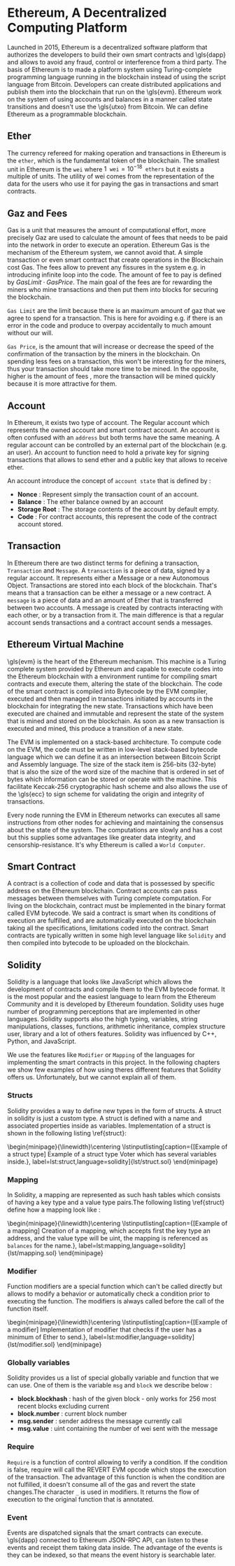 # Ethereum, A Decentralized Computing Platform

Launched in 2015, Ethereum is a decentralized software platform that authorizes the developers to build their own smart contracts and \gls{dapp} and allows to avoid any fraud, control or interference from a third party. The basis of Ethereum is to made a platform system using Turing-complete programming language running in the blockchain instead of using the script language from Bitcoin.  Developers can create distributed applications and publish them into the blockchain that run on the \gls{evm}. Ethereum work on the system of using accounts and balances in a manner called state transitions and doesn't use the \gls{utxo} from Bitcoin. We can define Ethereum as a programmable blockchain.


## Ether
The currency refereed for making operation and transactions in Ethereum is the `ether`, which is the fundamental token of the blockchain. The smallest unit in Ethereum is the `wei` where $1 \texttt{ wei} = 10^{-18} \texttt{ ethers}$ but it exists a multiple of units. The utility of wei comes from the representation of the data for the users who use it for paying the gas in transactions and smart contracts. 

## Gaz and Fees

Gas is a unit that measures the amount of computational effort, more precisely Gaz are used to calculate the amount of fees that needs to be paid into the network in order to execute an operation. Ethereum Gas is the mechanism of the Ethereum system, we cannot avoid that. A simple transaction or even smart contract that create operations in the Blockchain cost Gas. The fees allow to prevent  any fissures in the system e.g. in introducing infinite loop into the code. The amount of fee to pay is defined by $GasLimit \cdot GasPrice$. The main goal of the fees are for rewarding the miners who mine transactions and then put them into blocks for securing the blockchain.

`Gas Limit` are the limit because there is an maximum amount of gaz that we agree to spend for a transaction.  This is here for avoiding e.g. if there is an error in the code and produce to overpay accidentally to much amount without our will.

`Gas Price`, is the amount that will increase or decrease the speed of the confirmation of the transaction by the miners in the blockchain. On spending less fees on a transaction, this won't be interesting for the miners, thus your transaction should take more time to be mined. In the opposite, higher is the amount of fees , more the transaction will be mined quickly because it is more attractive for them.


## Account

In Ethereum, it exists two type of account. The Regular account which represents the owned account and smart contract account. An account is often confused with an `address` but both terms have the same meaning. A regular account can be controlled by an external part of the blockchain (e.g. an user). An account to function need to hold a private key for signing transactions that allows to send ether and a public key that allows to receive ether.

An account introduce the concept of `account state` that is defined by :

* **Nonce** : Represent simply the transaction count of an account.
* **Balance** : The ether balance owned by an account
* **Storage Root** :  The storage contents of the account by default empty.
* **Code** :  For contract accounts, this represent the code of the contract account stored.

## Transaction

In Ethereum there are two distinct terms for defining a transaction, `Transaction` and `Message`. A `transaction` is a piece of data, signed by a regular account. It represents either a Message or a new Autonomous Object. Transactions are stored into each block of the blockchain. That's means that a transaction can be either a message or a new contract. A `message` is a piece of data and an amount of Ether that is transferred between two accounts.  A message is created by contracts interacting with each other, or by a transaction from it. The main difference is that a regular account sends transactions and a contract account sends a messages.

## Ethereum Virtual Machine

\gls{evm} is the heart of the Ethereum mechanism. This machine is a Turing complete system provided by Ethereum and capable to execute codes into the Ethereum blockchain with a environment runtime for compiling smart contracts and execute them, altering the state of the blockchain. The code of the smart contract is compiled into Bytecode by the EVM compiler, executed and then managed in transactions initiated by accounts in the blockchain for integrating the new state. Transactions which have been executed are chained and immutable and represent the state of the system that is mined and stored on the blockchain. As soon as a new transaction is executed and mined, this produce a transition of a new state.

The EVM is implemented on a stack-based architecture. To compute code on the EVM, the code must be written in low-level stack-based bytecode  language which we can define it as an intersection between Bitcoin Script and Assembly language. The size of the stack item is 256-bits (32-byte) that is also the size of the word size of the machine that is ordered in set of bytes which information can be stored or operate with the machine. This facilitate Keccak-256 cryptographic hash scheme and also allows the use of the \gls{ecc} to sign scheme for validating the origin and integrity of transactions. 

Every node running the EVM in Ethereum networks can executes all same instructions from other nodes for achieving and maintaining the consensus about the state of the system. The computations are slowly and has a cost but this supplies some advantages like greater data integrity, and censorship-resistance. It's why Ethereum is called a `World Computer`.

## Smart Contract

A contract is a collection of code and data that is possessed by specific address on the Ethereum blockchain. Contract accounts can pass messages between themselves with Turing complete computation.  For living on the blockchain, contract must be implemented in the binary format called EVM bytecode. We said a contract is smart when its conditions of execution are fulfilled, and are automatically executed on the blockchain taking all the specifications, limitations coded into the contract. Smart contracts are typically written in some high level language like `Solidity` and then compiled into bytecode to be uploaded on the blockchain.

## Solidity 

Solidity is a language that looks like JavaScript which allows the development of contracts and compile them to the EVM bytecode format. It is the most popular and the easiest language to learn from the Ethereum Community and it is developed by Ethereum foundation. Solidity uses huge number of programming perceptions that are implemented in other languages. Solidity supports also the high typing, variables, string manipulations, classes, functions, arithmetic inheritance, complex structure user, library and a lot of others features. Solidity was influenced by C++, Python, and JavaScript.

We use the features like `Modifier` or `Mapping` of the languages for implementing the smart contracts in this project. In the following chapters we show few  examples of how using theres different features that Solidity offers us. Unfortunately, but we cannot explain all of them.

### Structs

Solidity provides a way to define new types in the form of structs. A struct in solidity is just a custom type. A struct is defined with a name and associated properties inside as variables. Implementation of a struct is shown in the following listing \ref{struct}:

\begin{minipage}{\linewidth}\centering
\lstinputlisting[caption={[Example of a struct type] Example of a struct type Voter which has several variables inside.}, label=lst:struct,language=solidity]{lst/struct.sol}
\end{minipage}


### Mapping
In Solidity, a mapping are represented as such hash tables which consists of having  a key type  and a value type pairs.The following listing \ref{struct} define how a mapping look like :

\begin{minipage}{\linewidth}\centering
\lstinputlisting[caption={[Example of a mapping] Creation of a mapping, which accepts first the key type an address, and the value type will be uint, the mapping is referenced as `balances` for the name.}, label=lst:mapping,language=solidity]{lst/mapping.sol}
\end{minipage}

### Modifier

Function modifiers are a special function which can't be called directly but allows to modify a behavior or automatically check a condition prior to executing the function. The modifiers is always called before the call of the function itself. 

\begin{minipage}{\linewidth}\centering
\lstinputlisting[caption={[Example of a modifier] Implementation of modifier that checks if the user has a minimum of Ether to send.}, label=lst:modifier,language=solidity]{lst/modifier.sol}
\end{minipage}

### Globally variables

Solidity provides us a list of special globally variable and function that we can use. One of them is the variable `msg` and `block` we describe below :

* **block.blockhash** : hash of the given block - only works for 256 most recent blocks excluding current
* **block.number** : current block number
* **msg.sender** : sender address the message currently call
* **msg.value** : uint containing the number of wei sent with the message


### Require

`Require` is a function of control allowing to verify a condition. If the condition is false, require will call the REVERT
EVM opcode which stops the execution of the transaction. The advantage of this function is when the condition are not fulfilled, it doesn't consume all of the gas and revert the state changes.The character `_` is used in modifiers. It returns the flow of execution to the original function that is annotated.


### Event

Events are dispatched signals that the smart contracts can execute. \gls{dapp} connected to Ethereum JSON-RPC API, can listen to these events and receipt them taking data inside. The advantage of the events is they can be indexed, so that means the event history is searchable later.
